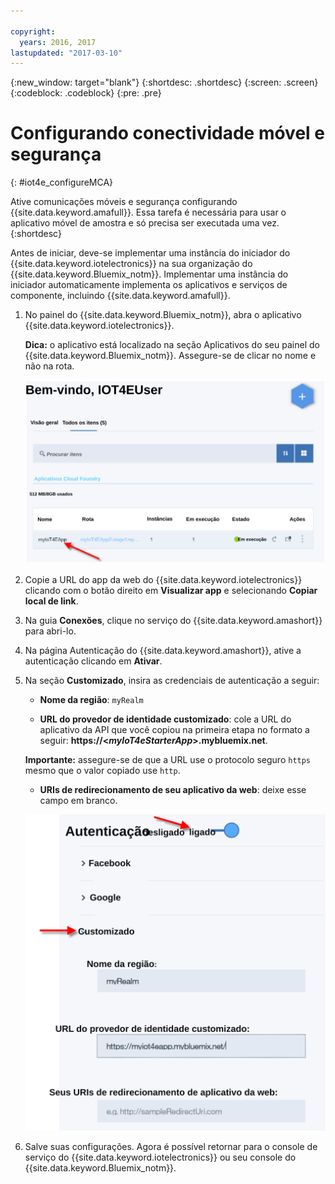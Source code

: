 ```yaml
---

copyright:
  years: 2016, 2017
lastupdated: "2017-03-10"
---
```


<!-- Common attributes used in the template are defined as follows: -->
{:new_window: target="blank"}
{:shortdesc: .shortdesc}
{:screen: .screen}
{:codeblock: .codeblock}
{:pre: .pre}

# Configurando conectividade móvel e segurança
{: #iot4e_configureMCA}

Ative comunicações móveis e segurança configurando {{site.data.keyword.amafull}}. Essa tarefa é necessária para usar o aplicativo móvel de amostra e só precisa ser executada uma vez.
{:shortdesc}

Antes de iniciar, deve-se implementar uma instância do iniciador do {{site.data.keyword.iotelectronics}} na sua organização do {{site.data.keyword.Bluemix_notm}}. Implementar uma instância do iniciador
automaticamente implementa os aplicativos e serviços de componente, incluindo {{site.data.keyword.amafull}}.

1. No painel do {{site.data.keyword.Bluemix_notm}}, abra o aplicativo {{site.data.keyword.iotelectronics}}.

   **Dica:** o aplicativo está localizado na seção Aplicativos do seu painel do {{site.data.keyword.Bluemix_notm}}. Assegure-se de clicar no nome e não na rota.

    ![{{site.data.keyword.iotelectronics}} no painel](images/IoT4E_bm_dashboard.svg "{{site.data.keyword.iotelectronics}} no painel")

2. Copie a URL do app da web do {{site.data.keyword.iotelectronics}} clicando com o botão direito em **Visualizar app** e selecionando **Copiar local de link**.

3. Na guia **Conexões**, clique no serviço do {{site.data.keyword.amashort}} para abri-lo.

3. Na página Autenticação do {{site.data.keyword.amashort}}, ative a autenticação clicando em **Ativar**.

4. Na seção **Customizado**, insira as credenciais de autenticação a seguir:

    - **Nome da região**: `myRealm`

    - **URL do provedor de identidade customizado**: cole a URL do aplicativo da API que você copiou na primeira etapa no formato a seguir: **https://<*myIoT4eStarterApp*>.mybluemix.net**.

    **Importante:** assegure-se de que a URL use o protocolo seguro `https` mesmo que o valor copiado use `http`.

    - **URIs de redirecionamento de seu aplicativo da web**: deixe esse campo em branco.

   ![Configurar o {{site.data.keyword.amashort}}.](images/MCA_config_pg.svg "Página de autenticação do {{site.data.keyword.amashort}}")

5. Salve suas configurações. Agora é possível retornar para o console de serviço do {{site.data.keyword.iotelectronics}} ou seu console do {{site.data.keyword.Bluemix_notm}}.
